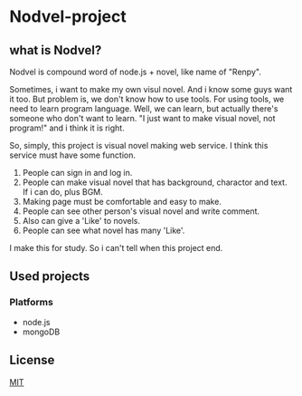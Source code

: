 # Nodvel-project

## what is Nodvel?

Nodvel is compound word of node.js + novel, like name of "Renpy".

Sometimes, i want to make my own visul novel. And i know some guys want it too. But problem is, we don't know how to use tools. For using tools, we need to learn program language. Well, we can learn, but actually there's someone who don't want to learn. "I just want to make visual novel, not program!" and i think it is right.

So, simply, this project is visual novel making web service. I think this service must have some function.
1. People can sign in and log in.
2. People can make visual novel that has background, charactor and text. If i can do, plus BGM.
3. Making page must be comfortable and easy to make.
3. People can see other person's visual novel and write comment.
4. Also can give a 'Like' to novels.
5. People can see what novel has many 'Like'.

I make this for study. So i can't tell when this project end.

## Used projects

### Platforms

- node.js
- mongoDB

## License

[MIT](LICENSE)
